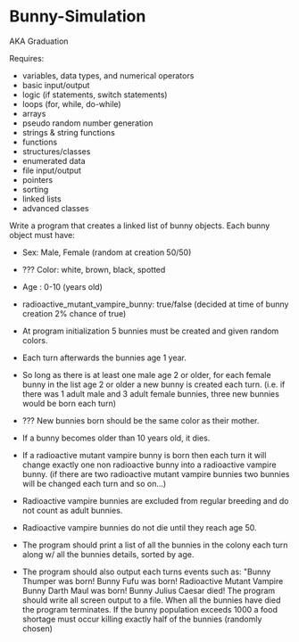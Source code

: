 Bunny-Simulation
================

AKA Graduation


Requires:
- variables, data types, and numerical operators
- basic input/output
- logic (if statements, switch statements)
- loops (for, while, do-while)
- arrays
- pseudo random number generation
- strings & string functions
- functions
- structures/classes
- enumerated data
- file input/output
- pointers
- sorting
- linked lists
- advanced classes

Write a program that creates a linked list of bunny objects.
Each bunny object must have:
- Sex: Male, Female (random at creation 50/50)
- ??? Color: white, brown, black, spotted
- Age : 0-10 (years old)
- radioactive_mutant_vampire_bunny: true/false (decided at time of bunny creation 2% chance of true)

- At program initialization 5 bunnies must be created and given random colors.
- Each turn afterwards the bunnies age 1 year.
- So long as there is at least one male age 2 or older, for each female bunny in the list age 2 or older a new bunny is created each turn. (i.e. if there was 1 adult male and 3 adult female bunnies, three new bunnies would be born each turn)
- ??? New bunnies born should be the same color as their mother.
- If a bunny becomes older than 10 years old, it dies.
- If a radioactive mutant vampire bunny is born then each turn it will change exactly one non radioactive bunny into a radioactive vampire bunny. (if there are two radioactive mutant vampire bunnies two bunnies will be changed each turn and so on...)
- Radioactive vampire bunnies are excluded from regular breeding and do not count as adult bunnies.
- Radioactive vampire bunnies do not die until they reach age 50.

- The program should print a list of all the bunnies in the colony each turn along w/ all the bunnies details, sorted by age.
- The program should also output each turns events such as:
  "Bunny Thumper was born!
  Bunny Fufu was born!
Radioactive Mutant Vampire Bunny Darth Maul was born!
Bunny Julius Caesar died!
The program should write all screen output to a file.
When all the bunnies have died the program terminates.
If the bunny population exceeds 1000 a food shortage must occur
killing exactly half of the bunnies (randomly chosen)
